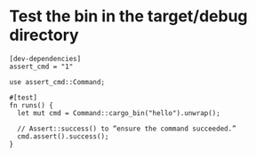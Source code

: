 # Test the bin in the target/debug directory
```
[dev-dependencies]
assert_cmd = "1"
```

```
use assert_cmd::Command;

#[test]
fn runs() {
  let mut cmd = Command::cargo_bin("hello").unwrap();

  // Assert::success() to “ensure the command succeeded.”
  cmd.assert().success();
}
```